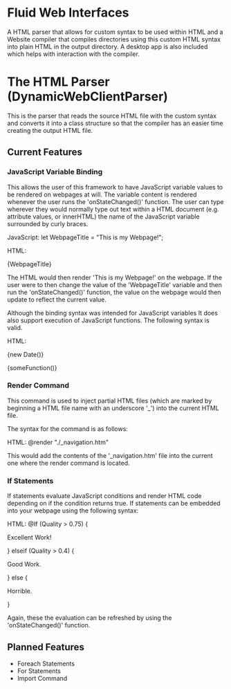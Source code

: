 # Fluid Web Interfaces

A HTML parser that allows for custom syntax to be used within HTML and a Website compiler that compiles directories using this custom HTML syntax into plain HTML in the output directory. A desktop app is also included which helps with interaction with the compiler. 

# The HTML Parser (DynamicWebClientParser)

This is the parser that reads the source HTML file with the custom syntax and converts it into a class structure so that the compiler has an easier time creating the output HTML file.

## Current Features

### JavaScript Variable Binding

This allows the user of this framework to have JavaScript variable values to be rendered on webpages at will. The variable content is rendered whenever the user runs the 'onStateChanged()' function.
The user can type wherever they would normally type out text within a HTML document (e.g. attribute values, or innerHTML) the name of the JavaScript variable surrounded by curly braces.

JavaScript:
let WebpageTitle = "This is my Webpage!";

HTML:
<p>{WebpageTitle}</p>

The HTML would then render 'This is my Webpage!' on the webpage. If the user were to then change the value of the 'WebpageTitle' variable and then run the 'onStateChanged()' function, the value on the webpage would then update to reflect the current value.

Although the binding syntax was intended for JavaScript variables It does also support execution of JavaScript functions.
The following syntax is valid.

HTML:
<p>{new Date()}</p>
<p>{someFunction()}</p>

### Render Command

This command is used to inject partial HTML files (which are marked by beginning a HTML file name with an underscore '_') into the current HTML file.

The syntax for the command is as follows:

HTML:
@render "./_navigation.htm"

This would add the contents of the '_navigation.htm' file into the current one where the render command is located.

### If Statements

If statements evaluate JavaScript conditions and render HTML code depending on if the condition returns true.
If statements can be embedded into your webpage using the following syntax:

HTML:
@If (Quality > 0.75)
{
    <p>Excellent Work!</p>
}
elseif (Quality > 0.4)
{
    <p>Good Work.</p>
}
else
{
    <p>Horrible.</p>
}

Again, these the evaluation can be refreshed by using the 'onStateChanged()' function.

## Planned Features

- Foreach Statements
- For Statements
- Import Command





